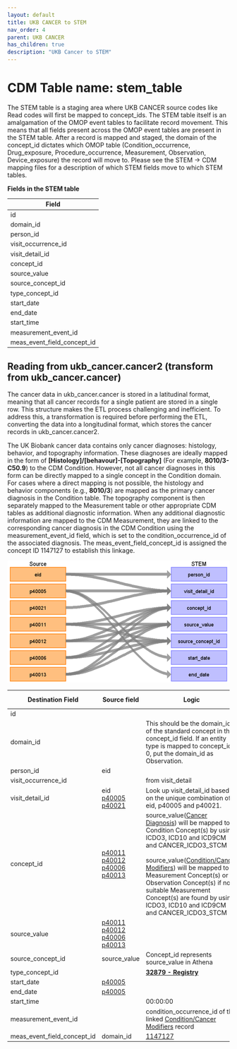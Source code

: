 ```yaml
---
layout: default
title: UKB CANCER to STEM
nav_order: 4
parent: UKB CANCER
has_children: true
description: "UKB Cancer to STEM"
---
```


# CDM Table name: stem_table

The STEM table is a staging area where UKB CANCER source codes like Read codes will first be mapped to concept_ids. The STEM table itself is an amalgamation of the OMOP event tables to facilitate record movement. This means that all fields present across the OMOP event tables are present in the STEM table. After a record is mapped and staged, the domain of the concept_id dictates which OMOP table (Condition_occurrence, Drug_exposure, Procedure_occurrence, Measurement, Observation, Device_exposure) the record will move to. Please see the STEM -> CDM mapping files for a description of which STEM fields move to which STEM tables. 

**Fields in the STEM table**

| Field |
| --- |
| id | 
| domain_id |  
| person_id | 
| visit_occurrence_id | 
| visit_detail_id |
| concept_id | 
| source_value |
| source_concept_id |
| type_concept_id | 
| start_date |  
| end_date |  
| start_time | 
| measurement_event_id | 
| meas_event_field_concept_id | 

## Reading from ukb_cancer.cancer2 (transform from ukb_cancer.cancer)

The cancer data in ukb_cancer.cancer is stored in a latitudinal format, meaning that all cancer records for a single patient are stored in a single row. This structure makes the ETL process challenging and inefficient. To address this, a transformation is required before performing the ETL, converting the data into a longitudinal format, which stores the cancer records in ukb_cancer.cancer2.

The UK Biobank cancer data contains only cancer diagnoses: histology, behavior, and topography information.
These diagnoses are ideally mapped in the form of ****[Histology]/[behavour]-[Topography]**** (For example, ****8010/3-C50.9****) to the CDM Condition.
However, not all cancer diagnoses in this form can be directly mapped to a single concept in the Condition domain. 
For cases where a direct mapping is not possible, the histology and behavior components (e.g., ****8010/3****) are mapped as the primary cancer diagnosis in the Condition table. The topography component is then separately mapped to the Measurement table or other appropriate CDM tables as additional diagnostic information.
When any additional diagnostic information are mapped to the CDM Measurement, they are linked to the corresponding cancer diagnosis in the CDM Condition using the measurement_event_id field, which is set to the condition_occurrence_id of the associated diagnosis. 
The meas_event_field_concept_id is assigned the concept ID 1147127 to establish this linkage.

![](images/ukb_cancer_to_stem.png)

| Destination Field | Source field | Logic | Comment field | 
| --- | --- | --- | --- |
| id | | | Autogenerate| 
| domain_id | | This should be the domain_id of the standard concept in the concept_id field. If an entity type is mapped to concept_id 0, put the domain_id as Observation. |
| person_id | eid |  |  | 
| visit_occurrence_id | | from visit_detail  |  | 
| visit_detail_id | eid<br>[p40005](https://biobank.ndph.ox.ac.uk/ukb/field.cgi?id=40005)<br>[p40021](https://biobank.ndph.ox.ac.uk/ukb/field.cgi?id=40021) | Look up visit_detail_id based on the unique combination of eid, p40005 and p40021.| |
| concept_id | [p40011](https://biobank.ndph.ox.ac.uk/ukb/field.cgi?id=40011)<br>[p40012](https://biobank.ndph.ox.ac.uk/ukb/field.cgi?id=40012)<br>[p40006](https://biobank.ndph.ox.ac.uk/ukb/field.cgi?id=40006)<br>[p40013](https://biobank.ndph.ox.ac.uk/ukb/field.cgi?id=40013) | source_value([Cancer Diagnosis](https://ohdsi.github.io/OncologyWG/conventions.html#Primary_Diagnosis)) will be mapped to Condition Concept(s) by using ICDO3, ICD10 and ICD9CM and CANCER_ICDO3_STCM<br><br>source_value([Condition/Cancer Modifiers](https://ohdsi.github.io/OncologyWG/conventions.html#Condition_Modifiers)) will be mapped to Measurement Concept(s) or Observation Concept(s) if no suitable Measurement Concept(s) are found by using ICDO3, ICD10 and ICD9CM and CANCER_ICDO3_STCM ||
| source_value | [p40011](https://biobank.ndph.ox.ac.uk/ukb/field.cgi?id=40011)<br>[p40012](https://biobank.ndph.ox.ac.uk/ukb/field.cgi?id=40012)<br>[p40006](https://biobank.ndph.ox.ac.uk/ukb/field.cgi?id=40006)<br>[p40013](https://biobank.ndph.ox.ac.uk/ukb/field.cgi?id=40013) | |
| source_concept_id | source_value | Concept_id represents source_value in Athena |
| type_concept_id | | [****32879 - Registry****](https://athena.ohdsi.org/search-terms/terms/32879) |
| start_date | [p40005](https://biobank.ndph.ox.ac.uk/ukb/field.cgi?id=40005) | |
| end_date | [p40005](https://biobank.ndph.ox.ac.uk/ukb/field.cgi?id=40005) | |
| start_time | | 00:00:00 |
| measurement_event_id | |  condition_occurrence_id of the linked [Condition/Cancer Modifiers](https://ohdsi.github.io/OncologyWG/conventions.html#:~:text=Overview%20of%20Condition%20Modifiers&text=What%20we%20are%20calling%20'Condition,using%20the%20Cancer%20Modifier%20vocabulary) record | | 
| meas_event_field_concept_id | domain_id | [1147127](https://athena.ohdsi.org/search-terms/terms/1147127) | | 
